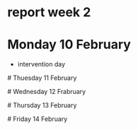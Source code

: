 # report week 2 

# Monday 10 February 

- intervention day

# Thuesday 11 February 


# Wednesday 12 Frabruary


# Thursday 13 February 


# Friday 14 February